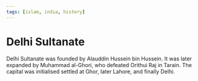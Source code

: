 ```yaml
---
tags: [islam, india, history]
---
```


# Delhi Sultanate

Delhi Sultanate was founded by Alauddin Hussein bin Hussein. It was later
expanded by Muhammad al-Ghori, who defeated Orithui Raj in Tarain. The capital
was initialised settled at Ghor, later Lahore, and finally Delhi.
